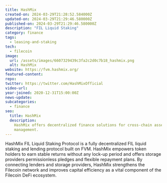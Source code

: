 ```yaml
---
title: HashMix
created-on: 2024-03-29T21:28:52.584000Z
updated-on: 2024-03-29T21:29:46.580000Z
published-on: 2024-03-29T21:29:46.580000Z
description: "FIL Liquid Staking"
category: finance
tags:
  - leasing-and-staking
tech:
  - filecoin
image:
  url: /assets/images/6607329439c3fa2c2d0c7b18_hashmix.png
  alt: HashMix
website: https://fvm.hashmix.org/
featured-content:
repo:
twitter: https://twitter.com/HashMixOfficial
video-url:
year-joined: 2020-12-31T15:00:00Z
news-update:
subcategories:
  - finance
seo:
  title: HashMix
  description:
    HashMix offers decentralized finance solutions for cross-chain asset
    management.
---
```


HashMix FIL Liquid Staking Protocol is a fully decentralized FIL liquid staking and lending protocol built on FVM. HashMix empowers token holders to earn stable returns without any lock-up period and offers storage providers permissionless pledges and flexible repayment plans. By connecting lenders and storage providers, HashMix strengthens the Filecoin network and improves capital efficiency as a vital component of the Filecoin DeFi ecosystem.
